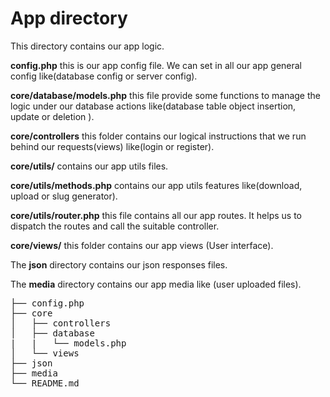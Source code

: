 # App directory
This directory contains our app logic.

**config.php** this is our app config file. We can set in all our app general config like(database config or server config).

**core/database/models.php** this file provide some functions to manage the logic under our database actions like(database table object insertion, update or deletion ).

**core/controllers** this folder contains our logical instructions that we run behind our requests(views) like(login or register).


**core/utils/** contains our app utils files.

**core/utils/methods.php** contains our app utils features like(download, upload or slug generator).

**core/utils/router.php** this file contains all our app routes. It helps us to dispatch the routes and call the suitable controller.

**core/views/** this folder contains our app views (User interface).


The **json** directory contains  our json responses files.

The **media** directory contains our app media like (user uploaded files).


<pre>
├── config.php
├── core
│   ├── controllers
│   ├── database
|   |   └── models.php
│   └── views
├── json
├── media
└── README.md
</pre>